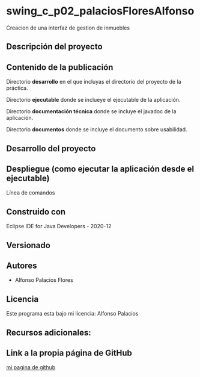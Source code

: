 # swing_c_p02_palaciosFloresAlfonso
Creacion de una interfaz de gestion de inmuebles

## Descripción del proyecto
## Contenido de la publicación
Directorio **desarrollo** en el que incluyas el directorio del proyecto de la
práctica.

Directorio **ejecutable** donde se inclueye el ejecutable de la aplicación.

Directorio **documentación técnica** donde se incluye el javadoc de la aplicación.

Directorio **documentos** donde se incluye el documento sobre usabilidad.

## Desarrollo del proyecto

## Despliegue (como ejecutar la aplicación desde el ejecutable)
  Línea de comandos
    
## Construido con
  Eclipse IDE for Java Developers - 2020-12
## Versionado
## Autores
  * Alfonso Palacios Flores
## Licencia
  Este programa esta bajo mi licencia: Alfonso Palacios 
## Recursos adicionales:
## Link a la propia página de GitHub
[mi pagina de github](https://github.com/alfonsoPalaciosFlores?tab=repositories)
